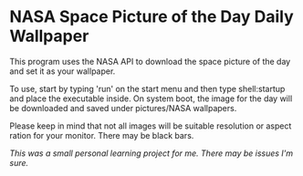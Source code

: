 # NASA Space Picture of the Day Daily Wallpaper
This program uses the NASA API to download the space picture of the day and set it as your wallpaper. 

To use, start by typing 'run' on the start menu and then type shell:startup and place the executable inside. On system boot, the image for the day will be downloaded and saved under pictures/NASA wallpapers.

Please keep in mind that not all images will be suitable resolution or aspect ration for your monitor. There may be black bars. 

*This was a small personal learning project for me. There may be issues I'm sure.*
